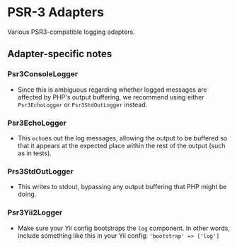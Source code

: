 # PSR-3 Adapters
Various PSR3-compatible logging adapters.


## Adapter-specific notes

### Psr3ConsoleLogger
- Since this is ambiguous regarding whether logged messages are affected by
  PHP's output buffering, we recommend using either `Psr3EchoLogger` or
  `Psr3StdOutLogger` instead.

### Psr3EchoLogger
- This `echo`es out the log messages, allowing the output to be buffered so that
  it appears at the expected place within the rest of the output (such as in
  tests).

### Prs3StdOutLogger
- This writes to stdout, bypassing any output buffering that PHP might be doing.

### Psr3Yii2Logger
- Make sure your Yii config bootstraps the `log` component. In other words,
  include something like this in your Yii config:
  `'bootstrap' => ['log']`
